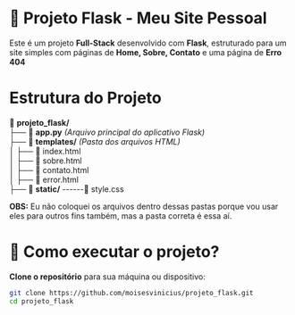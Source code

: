# 🚀 Projeto Flask - Meu Site Pessoal

Este é um projeto **Full-Stack** desenvolvido com **Flask**, estruturado para um site simples com páginas de **Home, Sobre, Contato** e uma página de **Erro 404**

# Estrutura do Projeto

📂 **projeto_flask/**  
├── 📜 **app.py**  _(Arquivo principal do aplicativo Flask)_  
├── 📂 **templates/**  _(Pasta dos arquivos HTML)_  
│   ├── 📝 index.html  
│   ├── 📝 sobre.html  
│   ├── 📝 contato.html  
│   ├── 📝 error.html  
├── 📂 **static/**
------🎨 style.css  


**OBS:** Eu não coloquei os arquivos dentro dessas pastas porque vou usar eles para outros fins também, mas a pasta correta é essa aí.

# 🚀 Como executar o projeto?

 **Clone o repositório** para sua máquina ou dispositivo:  
   ```sh
   git clone https://github.com/moisesvinicius/projeto_flask.git
   cd projeto_flask

